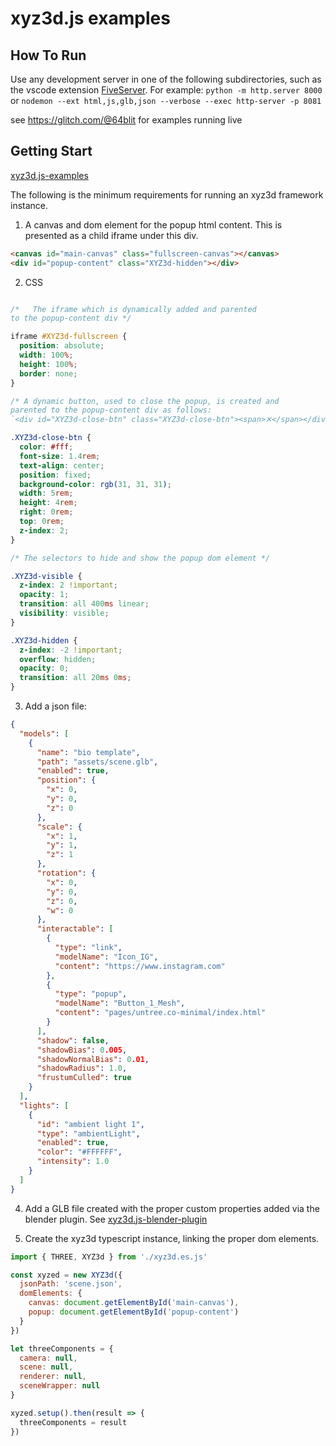 # xyz3d.js examples

## How To Run

Use any development server in one of the following subdirectories, such as the vscode extension [FiveServer](https://github.com/yandeu/five-server).
For example:
`python -m http.server 8000`
or
`nodemon --ext html,js,glb,json --verbose --exec http-server -p 8081`


see https://glitch.com/@64blit for examples running live



## Getting Start

[xyz3d.js-examples](https://github.com/64blit/xyz3d.js-examples)

The following is the minimum requirements for running an xyz3d framework instance.

1. A canvas and dom element for the popup html content. This is presented as a child iframe under this div. 

```html
<canvas id="main-canvas" class="fullscreen-canvas"></canvas>
<div id="popup-content" class="XYZ3d-hidden"></div>
```

2. CSS

```css

/*   The iframe which is dynamically added and parented 
to the popup-content div */

iframe #XYZ3d-fullscreen {
  position: absolute;
  width: 100%;
  height: 100%;
  border: none;
}

/* A dynamic button, used to close the popup, is created and 
parented to the popup-content div as follows: 
`<div id="XYZ3d-close-btn" class="XYZ3d-close-btn"><span>✕</span></div>` */

.XYZ3d-close-btn {
  color: #fff;
  font-size: 1.4rem;
  text-align: center;
  position: fixed;
  background-color: rgb(31, 31, 31);
  width: 5rem;
  height: 4rem;
  right: 0rem;
  top: 0rem;
  z-index: 2;
}

/* The selectors to hide and show the popup dom element */

.XYZ3d-visible {
  z-index: 2 !important;
  opacity: 1;
  transition: all 400ms linear;
  visibility: visible;
}

.XYZ3d-hidden {
  z-index: -2 !important;
  overflow: hidden;
  opacity: 0;
  transition: all 20ms 0ms;
}
```

3. Add a json file:

```json
{
  "models": [
    {
      "name": "bio template",
      "path": "assets/scene.glb",
      "enabled": true,
      "position": {
        "x": 0,
        "y": 0,
        "z": 0
      },
      "scale": {
        "x": 1,
        "y": 1,
        "z": 1
      },
      "rotation": {
        "x": 0,
        "y": 0,
        "z": 0,
        "w": 0
      },
      "interactable": [
        {
          "type": "link",
          "modelName": "Icon_IG",
          "content": "https://www.instagram.com"
        },
        {
          "type": "popup",
          "modelName": "Button_1_Mesh",
          "content": "pages/untree.co-minimal/index.html"
        }
      ],
      "shadow": false,
      "shadowBias": 0.005,
      "shadowNormalBias": 0.01,
      "shadowRadius": 1.0,
      "frustumCulled": true
    }
  ],
  "lights": [
    {
      "id": "ambient light 1",
      "type": "ambientLight",
      "enabled": true,
      "color": "#FFFFFF",
      "intensity": 1.0
    }
  ]
}
```

4. Add a GLB file created with the proper custom properties added via the blender plugin. See [xyz3d.js-blender-plugin](https://github.com/64blit/xyz3d.js-blender-plugin)

5. Create the xyz3d typescript instance, linking the proper dom elements.

```js
import { THREE, XYZ3d } from './xyz3d.es.js'

const xyzed = new XYZ3d({
  jsonPath: 'scene.json',
  domElements: {
    canvas: document.getElementById('main-canvas'),
    popup: document.getElementById('popup-content')
  }
})

let threeComponents = {
  camera: null,
  scene: null,
  renderer: null,
  sceneWrapper: null
}

xyzed.setup().then(result => {
  threeComponents = result
})
```
